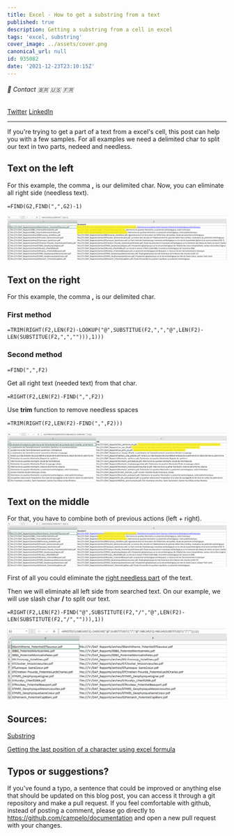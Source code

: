 ```yaml
---
title: Excel - How to get a substring from a text
published: true
description: Getting a substring from a cell in excel
tags: 'excel, substring'
cover_image: ../assets/cover.png
canonical_url: null
id: 935082
date: '2021-12-23T23:10:15Z'
---
```


###### :postbox: Contact :brazil: :us: :fr:

[Twitter](https://twitter.com/campelo87)
[LinkedIn](https://www.linkedin.com/in/flavio-campelo/?locale=en_US)

---

If you're trying to get a part of a text from a excel's cell, this post can help you with a few samples.
For all examples we need a delimited char to split our text in two parts, nedeed and needless.

## Text on the left
For this example, the comma <strong>,</strong> is our delimited char. Now, you can eliminate all right side (needless text).

```
=FIND(G2,FIND(",",G2)-1)
```
![Image 1](./assets/img1.png)


## Text on the right

For this example, the comma <strong>,</strong> is our delimited char.

### First method

```
=TRIM(RIGHT(F2,LEN(F2)-LOOKUP("@",SUBSTITUE(F2,",","@",LEN(F2)-LEN(SUBSTITUE(F2,",",""))),1)))
```

### Second method

```
=FIND(",",F2)
```

Get all right text (needed text) from that char.
```
=RIGHT(F2,LEN(F2)-FIND(",",F2))
```

Use <strong>trim</strong> function to remove needless spaces
```
=TRIM(RIGHT(F2,LEN(F2)-FIND(",",F2)))
```

![Image 3](./assets/img3.png)


## Text on the middle
For that, you have to combine both of previous actions (left + right).
![Image 4](./assets/img4.png)

First of all you could eliminate the [right needless part](#text-on-the-left) of the text.

Then we will eliminate all left side from searched text. On our example, we will use slash char <strong>/</strong> to split our text.
```
=RIGHT(F2,LEN(F2)-FIND("@",SUBSTITUTE(F2,"/","@",LEN(F2)-LEN(SUBSTITUTE(F2,"/",""))),1))
```
![Image 2](./assets/img2.png)

## Sources:

[Substring](https://www.excel-easy.com/examples/substring.html#:~:text=To%20extract%20the%20leftmost%20characters,correct%20number%20of%20leftmost%20characters.)

[Getting the last position of a character using excel formula](https://trumpexcel.com/find-characters-last-position/)

## Typos or suggestions?

If you've found a typo, a sentence that could be improved or anything else that should be updated on this blog post, you can access it through a git repository and make a pull request. If you feel comfortable with github, instead of posting a comment, please go directly to https://github.com/campelo/documentation and open a new pull request with your changes.
